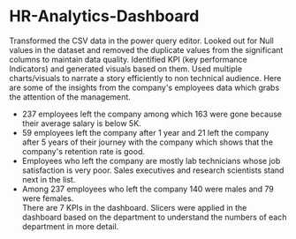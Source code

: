 # HR-Analytics-Dashboard
Transformed the CSV data in the power query editor. Looked out for Null values in the dataset and removed the duplicate values from the significant columns to maintain data quality.
Identified KPI (key performance Indicators) and generated visuals based on them. 
Used multiple charts/visuals to narrate a story efficiently to non technical audience. 
Here are some of the insights from the company's employees data which grabs the attention of the management.
* 237 employees left the company among which 163 were gone because their average salary is below 5K.
* 59 employees left the company after 1 year and 21 left the company after 5 years of their journey with the company which shows that the company's retention rate is good. 
* Employees who left the company are mostly lab technicians whose job satisfaction is very poor. Sales executives and research scientists stand next in the list. 
* Among 237 employees who left the company 140 were males and 79 were females.
<br /> There are 7 KPIs in the dashboard. Slicers were applied in the dashboard based on the department to understand the numbers of each department in more detail. 

